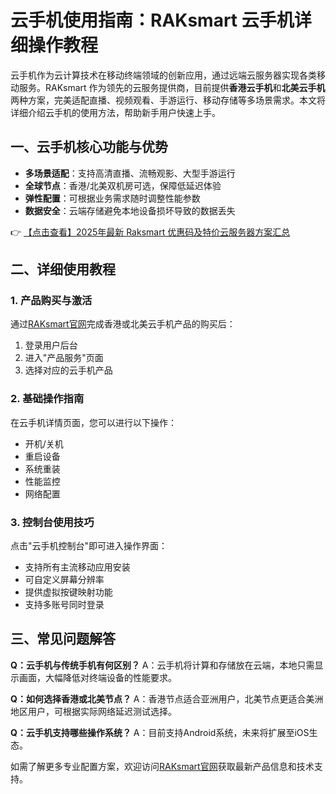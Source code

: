 # 云手机使用指南：RAKsmart 云手机详细操作教程

云手机作为云计算技术在移动终端领域的创新应用，通过远端云服务器实现各类移动服务。RAKsmart 作为领先的云服务提供商，目前提供**香港云手机**和**北美云手机**两种方案，完美适配直播、视频观看、手游运行、移动存储等多场景需求。本文将详细介绍云手机的使用方法，帮助新手用户快速上手。

## 一、云手机核心功能与优势
- **多场景适配**：支持高清直播、流畅观影、大型手游运行
- **全球节点**：香港/北美双机房可选，保障低延迟体验
- **弹性配置**：可根据业务需求随时调整性能参数
- **数据安全**：云端存储避免本地设备损坏导致的数据丢失

👉 [【点击查看】2025年最新 Raksmart 优惠码及特价云服务器方案汇总](https://bit.ly/raksmart)

## 二、详细使用教程
### 1. 产品购买与激活
通过[RAKsmart官网](https://bit.ly/raksmart)完成香港或北美云手机产品的购买后：
1. 登录用户后台
2. 进入"产品服务"页面
3. 选择对应的云手机产品

### 2. 基础操作指南
在云手机详情页面，您可以进行以下操作：
- 开机/关机
- 重启设备
- 系统重装
- 性能监控
- 网络配置

### 3. 控制台使用技巧
点击"云手机控制台"即可进入操作界面：
- 支持所有主流移动应用安装
- 可自定义屏幕分辨率
- 提供虚拟按键映射功能
- 支持多账号同时登录

## 三、常见问题解答
**Q：云手机与传统手机有何区别？**
A：云手机将计算和存储放在云端，本地只需显示画面，大幅降低对终端设备的性能要求。

**Q：如何选择香港或北美节点？**
A：香港节点适合亚洲用户，北美节点更适合美洲地区用户，可根据实际网络延迟测试选择。

**Q：云手机支持哪些操作系统？**
A：目前支持Android系统，未来将扩展至iOS生态。

如需了解更多专业配置方案，欢迎访问[RAKsmart官网](https://bit.ly/raksmart)获取最新产品信息和技术支持。